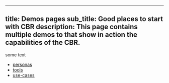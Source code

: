 ----- 
title:       Demos pages
sub_title:   Good places to start with CBR
description: This page contains multiple demos to that show in action the capabilities of the CBR.             
-----

some text 

 - [personas](docs/demos/personas/index)
 - [tools](docs/demos/tools/index)
 - [use-cases](docs/demos/use-cases/index)
